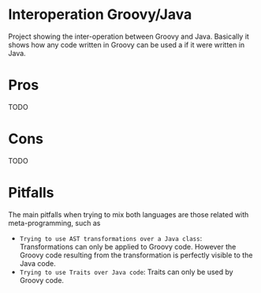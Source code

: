 Interoperation Groovy/Java
==========================

Project showing the inter-operation between Groovy and Java. Basically
it shows how any code written in Groovy can be used a if it were
written in Java.

Pros
====

TODO

Cons
====

TODO

Pitfalls
========

The main pitfalls when trying to mix both languages are those related
with meta-programming, such as

- `Trying to use AST transformations over a Java class`: Transformations
  can only be applied to Groovy code. However the Groovy code
  resulting from the transformation is perfectly visible to the Java
  code.
- `Trying to use Traits over Java code`: Traits can only be used by
  Groovy code.
